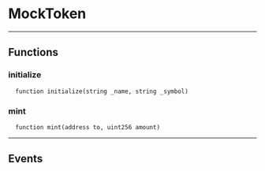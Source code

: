 # MockToken




___

## Functions

### initialize

```solidity
  function initialize(string _name, string _symbol)
```




### mint

```solidity
  function mint(address to, uint256 amount)
```





___

## Events


